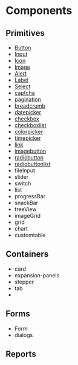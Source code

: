 # Components

## Primitives

* [Button](/docs/components/primitive/button.md)
* [Input](/docs/components/primitive/input.md)
* [Icon](/docs/components/primitive/icon.md)
* [Image](/docs/components/primitive/image.md)
* [Alert](/docs/components/primitive/alert.md)
* [Label](/docs/components/primitive/label.md)
* [Select](/docs/components/primitive/select.md)
* [captcha](/docs/components/primitive/captcha.md)
* [pagination](/docs/components/primitive/pagination.md)
* [breadcrumb](/docs/components/primitive/breadcrumb.md)
* [datepicker](/docs/components/primitive/datepicker.md)
* [checkbox](/docs/components/primitive/checkBox.md)
* [checkboxlist](/docs/components/primitive/checkboxlist.md)
* [colorpicker](/docs/components/primitive/colorPicker.md)
* [timepicker](/docs/components/primitive/timepicker.md)
* [link](/docs/components/primitive/link.md)
* [imagebutton](/docs/components/primitive/imagebutton.md)
* [radiobutton](/docs/components/primitive/radiobutton.md)
* [radiobuttonlist](/docs/components/primitive/radiobuttonlist.md)
* fileInput
* slider
* switch
* list
* progressBar
* snackBar
* treeView
* imageGrid
* grid
* chart
* customtable
## Containers
* card
* expansion-panels
* stepper
* tab
* 
## Forms
* Form
* dialogs

## Reports
